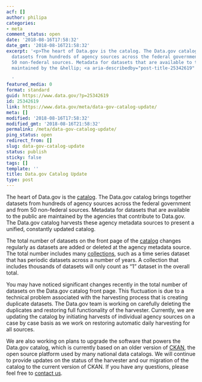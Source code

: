 ```yaml
---
acf: []
author: philipa
categories:
- meta
comment_status: open
date: '2018-08-16T17:58:32'
date_gmt: '2018-08-16T21:58:32'
excerpt: '<p>The heart of Data.gov is the catalog. The Data.gov catalog brings together
  datasets from hundreds of agency sources across the federal government and from
  50 non-federal sources. Metadata for datasets that are available to the public are
  maintained by the &hellip; <a aria-describedby="post-title-25342619" href="https://www.data.gov/meta/data-gov-catalog-update/">Continued</a></p>

  '
featured_media: 0
format: standard
guid: https://www.data.gov/?p=25342619
id: 25342619
link: https://www.data.gov/meta/data-gov-catalog-update/
meta: []
modified: '2018-08-16T17:58:32'
modified_gmt: '2018-08-16T21:58:32'
permalink: /meta/data-gov-catalog-update/
ping_status: open
redirect_from: []
slug: data-gov-catalog-update
status: publish
sticky: false
tags: []
template: ''
title: Data.gov Catalog Update
type: post
---
```

The heart of Data.gov is the [catalog](https://catalog.data.gov/dataset). The Data.gov catalog brings together datasets from hundreds of agency sources across the federal government and from 50 non-federal sources. Metadata for datasets that are available to the public are maintained by the agencies that contribute to Data.gov. The Data.gov catalog harvests these agency metadata sources to present a unified, constantly updated catalog. 


The total number of datasets on the front page of the [catalog](https://catalog.data.gov/dataset) changes regularly as datasets are added or deleted at the agency metadata source. The total number includes many [collections](https://catalog.data.gov/dataset?q=collection_metadata%3Atrue), such as a time series dataset that has periodic datasets across a number of years. A collection that includes thousands of datasets will only count as “1” dataset in the overall total.


You may have noticed significant changes recently in the total number of datasets on the Data.gov catalog front page. This fluctuation is due to a technical problem associated with the harvesting process that is creating duplicate datasets. The Data.gov team is working on carefully deleting the duplicates and restoring full functionality of the harvester. Currently, we are updating the catalog by initiating harvests of individual agency sources on a case by case basis as we work on restoring automatic daily harvesting for all sources.


We are also working on plans to upgrade the software that powers the Data.gov catalog, which is currently based on an older version of [CKAN](https://ckan.org/), the open source platform used by many national data catalogs. We will continue to provide updates on the status of the harvester and our migration of the catalog to the current version of CKAN. If you have any questions, please feel free to [contact us](https://www.data.gov/contact).


